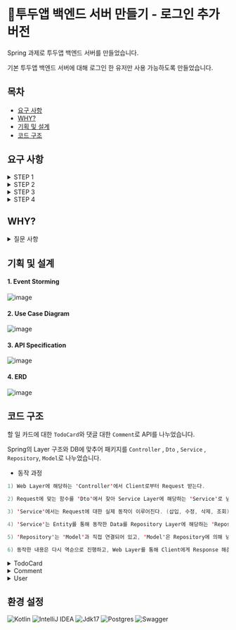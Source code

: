 # 📆투두앱 백엔드 서버 만들기 - 로그인 추가 버전

Spring 과제로 투두앱 백엔드 서버를 만들었습니다. <br/>

기본 투두앱 백엔드 서버에 대해 로그인 한 유저만 사용 가능하도록 만들었습니다.

## 목차
- [요구 사항](#요구-사항)
- [WHY?](#why)
- [기획 및 설계](#기획-및-설계)
- [코드 구조](#코드-구조)

## 요구 사항

<details>
<summary>STEP 1</summary><div>
  
**할 일 카드 작성 기능**
  > - `할 일 제목`, `할 일 내용`, `작성일`, `작성자 이름`을 입력받아 저장할 수 있습니다.
  > - 저장된 할 일의 정보를 반환받아 확인할 수 있습니다.

**선택한 할 일 조회 기능**
  > - 선택한 할 일의 정보를 조회할 수 있습니다.
  > - 반환받은 할 일 정보에는 `할 일 제목`, `할 일 내용`, `작성일`, `작성자 이름`을 정보가 들어있습니다.

**할 일 카드 목록 조회 기능**
  > - 등록된 할 일 전체를 조회할 수 있습니다.
  > - 조회된 할 일 목록은 작성일 기준 내림차순으로 정렬되어 있습니다.

**선택한 할 일 수정 기능**
  > - 선택한 할 일의 `할 일 제목`, `할 일 내용`, `작성자 이름`을 수정할 수 있습니다.
  > - 수정된 할 일의 정보를 반환받아 확인할 수 있습니다.

**선택한 할 일 삭제 기능**
  > - 선택한 게시글을 삭제할 수 있습니다.

</div></details>

<details>
<summary>STEP 2</summary><div>

**할 일 카드 완료 기능**
  > - 완료 처리할 할 일 카드는 목록 조회 시 `완료 여부` 필드가 `TRUE`로 내려갑니다.
  > - `완료 여부` 기본 값은 `FALSE`입니다.

**댓글 작성 기능**
  > - `작성자 이름`, `비밀번호`, `댓글`을 입력받아 저장할 수 있습니다.
  > - 응답에서 `비밀번호`는 제외하고 등록된 댓글을 반환합니다.

**댓글 수정 기능**
  > - `작성자 이름`, `비밀번호`를 입력받아 저장된 값과 일치하면 수정할 수 있습니다.
  > - 응답에서 `비밀번호`는 제외하고 수정된 댓글을 반환합니다.

**댓글 삭제 기능**
  > - `작성자 이름`, `비밀번호`를 입력받아 저장된 값과 일치하면 삭제할 수 있습니다.
  > - 응답에서 삭제 메시지와 상태 코드를 반환합니다.

**댓글 조회 기능**
  > - STEP 1에서 만든 할 일 조회 API의 응답에서 댓글을 조회할 수 있습니다.
  > - 연관되지 않은 댓글은 포함되지 않아야 합니다. 

</div></details>

<details>
<summary>STEP 3</summary><div>

**개발 완료**
  > - 회원가입 및 로그인이 가능합니다.
  > - 로그인한 사용자만 투두앱의 기능들을 사용할 수 있습니다.

**개발 예정**
  > - 소셜 로그인 기능
</div></details>

<details>
<summary>STEP 4</summary><div>
**개발 예정**
  > - Test code
  > - Query DSL
</div></details>

## WHY?

<details>
<summary>질문 사항</summary><div>

Q1. 요청한 사용자가 누구인지, api를 호출할 권한이 있는지를 어떻게 알 수 있을까요? <br/>
> A. 회원가입과 로그인을 진행하면 AccessToken을 발행하게 되고, 이 Token을 통해 Authorize가 확인되면 API를 사용할 수 있게 됩니다.<br/>

Q2. basic authentication과 bearer authentication은 어떤 차이가 있나요? 또한 장단점을 말해주세요.<br/>
> A1. basic authentication의 경우 ID와 Password를 Base64 인코딩한 값을 토큰으로 사용합니다. 간단하지만 정교하지 않습니다.<br/>
> A2. bearer authentication의 경우 JWT 혹은 OAuth를 통한 인증 용도로 사용합니다. 안전하고 확장이 쉽지만, 토큰 노출에 취약합니다.<br/>

</div></details>

## 기획 및 설계

#### 1. Event Storming

![image](https://github.com/KangBaekho10/TodoApplication/assets/166815465/a90fb0c5-b9fc-43c1-8f36-8c2338f96912)

#### 2. Use Case Diagram

![image](https://github.com/KangBaekho10/TodoApplication/assets/166815465/2ae4bff6-4df0-4ae2-be77-4597aa227e6b)

#### 3. API Specification

![image](https://github.com/KangBaekho10/TodoApplication_Login/assets/166815465/739aa128-f739-4e3c-804d-30b862065764)

#### 4. ERD
  
![image](https://github.com/KangBaekho10/TodoApplication_Login/assets/166815465/35b4912f-9e06-4eb7-babd-53ae839f2ed6)

## 코드 구조

할 일 카드에 대한 `TodoCard`와 댓글 대한 `Comment`로 API를 나누었습니다.

Spring의 Layer 구조와 DB에 맞추어 패키지를 `Controller` , `Dto` , `Service` , `Repository`, `Model`로 나누었습니다.

- 동작 과정

```Kotlin
1) Web Layer에 해당하는 'Controller'에서 Client로부터 Request 받는다.

2) Request에 맞는 함수를 'Dto'에서 찾아 Service Layer에 해당하는 'Service'로 넘겨준다.

3) 'Service'에서는 Request에 대한 실제 동작이 이루어진다. (삽입, 수정, 삭제, 조회)

4) 'Service'는 Entity를 통해 동작한 Data를 Repository Layer에 해당하는 'Repository'로 넘겨준다.

5) 'Repository'는 'Model'과 직접 연결되어 있고, 'Model'은 Repository에 의해 넘겨받은 Data를 DB에서 동작한다.

6) 동작한 내용은 다시 역순으로 진행하고, Web Layer를 통해 Client에게 Response 해준다.
```

<details>
<summary> TodoCard </summary><div>

- Controller

```Kotlin

// 단일 카드 조회
fun getTodoCard(@PathVariable userId: Long) : ResponseEntity<TodoCardResponse> {
...
}

// 전체 카드 조회
fun getTodoCardList(): ResponseEntity<List<TodoCardResponse>> {
...
}

// 할 일 카드 생성
fun createTodoCard(@RequestBody createTodoCardRequest: CreateTodoCardRequest): ResponseEntity<TodoCardResponse> {
...
}

// 할 일 카드 수정
fun updateTodoCard(
    @PathVariable userId: Long,
    @RequestBody updateTodoCardRequest: UpdateTodoCardRequest
) : ResponseEntity<TodoCardResponse> {
...
}

// 할 일 카드 삭제
fun deleteTodoCard(@PathVariable userId: Long) : ResponseEntity<Unit> {
...
}

```

- Service

```Kotlin

// 단일 카드 조회
fun getTodoCardById(userId: Long): TodoCardResponse

// 전체 카드 조회
fun getAllTodoCardList(): List<TodoCardResponse>

// 할 일 카드 생성
fun createTodoCard(request: CreateTodoCardRequest): TodoCardResponse

// 할 일 카드 수정
fun updateTodoCard(userId: Long, request: UpdateTodoCardRequest): TodoCardResponse

// 할 일 카드 삭제
fun deleteTodoCard(userId: Long)

```

- Repository

```Kotlin

interface TodoCardRepository: JpaRepository<TodoCard, Long> {}

```

- Model

```Kotlin
...
// 1:N
// DATA에 맞는 DB Column을 지정
class TodoCard (
...
    @OneToMany(mappedBy = "todoCard", fetch = FetchType.LAZY, cascade = [CascadeType.ALL], orphanRemoval = true)
    val comment: MutableList<Comment> = mutableListOf()
...
)

// Column 일치하는 곳에 DATA 삽입
fun TodoCard.toResponse(): TodoCardResponse { 
...
}

```

</div></details>

<details>
<summary> Comment </summary><div>

- Controller

```Kotlin

// 댓글 생성
fun createComment(
  @PathVariable userId: Long,
  @RequestBody commentRequest: CommentRequest
): ResponseEntity<CommentResponse> {
...
}

// 댓글 수정
fun updateComment(
  @PathVariable userId: Long,
  @PathVariable commentId: Long,
  @RequestBody commentRequest: CommentRequest
): ResponseEntity<CommentResponse> {
...
}

// 댓글 삭제
fun updateComment(
  @PathVariable userId: Long,
  @PathVariable commentId: Long,
  @RequestBody commentRequest: CommentRequest
): ResponseEntity<CommentResponse> {
...
}

```

- Service

```Kotlin

// 댓글 조회 (할 일 카드에서 조회 가능)
fun getComment(commentId : Long) : CommentResponse

// userId로 할 일 카드를 지정하여 댓글 생성
fun createComment(userId: Long, request: CommentRequest) : CommentResponse

// userId로 할 일 카드를 지정하여 댓글 수정
fun updateComment(userId: Long, commentId: Long, request: CommentRequest) : CommentResponse

// userId로 할 일 카드를 지정하여 댓글 삭제
fun deleteComment(userId: Long, commentId: Long, request: DeleteCommentRequest)

```

- Repository

```Kotlin

interface CommentRepository: JpaRepository<Comment, Long> {
    fun findByTodoCardUseridAndCommentid(userId: Long, commentId: Long): Comment?
}

```

- Model

```Kotlin

class Comment (
...
// N:1
// DATA에 맞는 DB Column 지정
    @ManyToOne(fetch = FetchType.LAZY)
    @JoinColumn(name = "userid")
    val todoCard: TodoCard,
...
)
// Column 일치하는 곳에 DATA 삽입
fun Comment.toResponse(): CommentResponse{
...
}

```

</div></details>

<details>
<summary> User </summary><div>

- Controller

```Kotlin

@PostMapping("/signup")
fun createUser(@RequestBody userRequest: UserRequest): ResponseEntity<UserResponse> {
...
}
// 사용자 생성
...
fun login(@RequestBody userRequest: UserRequest): ResponseEntity<UserResponse>{
...
}
// 사용자 로그인

```

- Service

```Kotlin

fun createUser(request: UserRequest): UserResponse
//사용자 생성

fun login(request: UserRequest): UserResponse
// 사용자 로그인

```

- Repository

```Kotlin

interface UserRepository: JpaRepository<User, Long> {
    fun findByEmailAndPassword(email: String, password: String): User
}

```

- Model

```Kotlin

class User(
)
...
// Column 일치하는 곳에 DATA 삽입
fun User.toResponse(): UserResponse {
...
}

```

</div></details>

## 환경 설정<br>
![Kotlin](https://img.shields.io/badge/kotlin-%237F52FF.svg?style=for-the-badge&logo=kotlin&logoColor=white)
![IntelliJ IDEA](https://img.shields.io/badge/IntelliJIDEA-000000.svg?style=for-the-badge&logo=intellij-idea&logoColor=white) 
![Jdk17](https://img.shields.io/badge/jdk17-%23ED8B00.svg?style=for-the-badge&logo=openjdk&logoColor=white"/)
![Postgres](https://img.shields.io/badge/postgres-%23316192.svg?style=for-the-badge&logo=postgresql&logoColor=white)
![Swagger](https://img.shields.io/badge/-Swagger-%23Clojure?style=for-the-badge&logo=swagger&logoColor=white)


